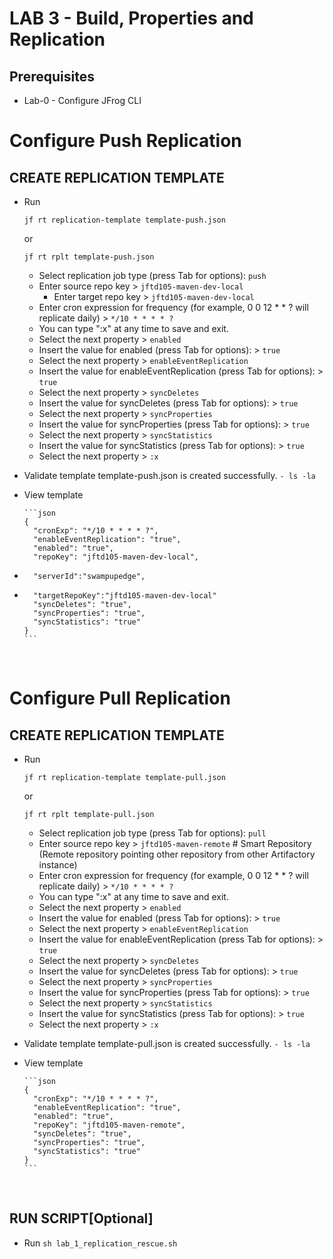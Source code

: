 # LAB 3 - Build, Properties and Replication

## Prerequisites
- Lab-0 - Configure JFrog CLI


# Configure Push Replication

## CREATE REPLICATION TEMPLATE
- Run

  ``jf rt replication-template template-push.json``

  or

  ``jf rt rplt template-push.json``

  - Select replication job type (press Tab for options): `push`
  - Enter source repo key > `jftd105-maven-dev-local`         
    - Enter target repo key > `jftd105-maven-dev-local`       
  - Enter cron expression for frequency (for example, 0 0 12 * * ? will replicate daily) > `*/10 * * * * ?`
  - You can type ":x" at any time to save and exit.
  - Select the next property > `enabled`
  - Insert the value for enabled (press Tab for options): > `true`
  - Select the next property > `enableEventReplication`
  - Insert the value for enableEventReplication (press Tab for options): > `true`
  - Select the next property > `syncDeletes`
  - Insert the value for syncDeletes (press Tab for options): > `true`
  - Select the next property > `syncProperties`
  - Insert the value for syncProperties (press Tab for options): > `true`
  - Select the next property > `syncStatistics`
  - Insert the value for syncStatistics (press Tab for options): > `true`
  - Select the next property > `:x`

- Validate template template-push.json is created successfully. `- ls -la`
- View template

      ```json
      {
        "cronExp": "*/10 * * * * ?",
        "enableEventReplication": "true",
        "enabled": "true",
        "repoKey": "jftd105-maven-dev-local",
-       "serverId":"swampupedge",
-       "targetRepoKey":"jftd105-maven-dev-local"
        "syncDeletes": "true",
        "syncProperties": "true",
        "syncStatistics": "true"
      }
      ```

<br />


# Configure Pull Replication

## CREATE REPLICATION TEMPLATE
- Run

  ``jf rt replication-template template-pull.json``

  or

  ``jf rt rplt template-pull.json``

  - Select replication job type (press Tab for options): `pull`
  - Enter source repo key > `jftd105-maven-remote`          # Smart Repository (Remote repository pointing other repository from other Artifactory instance)
  - Enter cron expression for frequency (for example, 0 0 12 * * ? will replicate daily) > `*/10 * * * * ?`
  - You can type ":x" at any time to save and exit.
  - Select the next property > `enabled`
  - Insert the value for enabled (press Tab for options): > `true`
  - Select the next property > `enableEventReplication`
  - Insert the value for enableEventReplication (press Tab for options): > `true`
  - Select the next property > `syncDeletes`
  - Insert the value for syncDeletes (press Tab for options): > `true`
  - Select the next property > `syncProperties`
  - Insert the value for syncProperties (press Tab for options): > `true`
  - Select the next property > `syncStatistics`
  - Insert the value for syncStatistics (press Tab for options): > `true`
  - Select the next property > `:x`

- Validate template template-pull.json is created successfully. `- ls -la`
- View template

      ```json
      {
        "cronExp": "*/10 * * * * ?",
        "enableEventReplication": "true",
        "enabled": "true",
        "repoKey": "jftd105-maven-remote",
        "syncDeletes": "true",
        "syncProperties": "true",
        "syncStatistics": "true"
      }
      ```

<br />


## RUN SCRIPT[Optional]
- Run ``sh lab_1_replication_rescue.sh``


